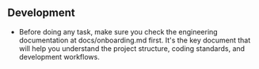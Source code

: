 ## Development

- Before doing any task, make sure you check the engineering documentation at docs/onboarding.md first. It's the key document that will help you understand the project structure, coding standards, and development workflows.